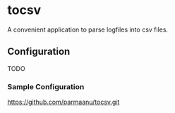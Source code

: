 # tocsv
A convenient application to parse logfiles into csv files.

## Configuration

TODO

### Sample Configuration

https://github.com/parmaanu/tocsv.git
